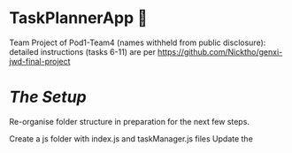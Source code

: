 # TaskPlannerApp :high_brightness:
 Team Project of Pod1-Team4 (names withheld from public disclosure):  
 detailed instructions (tasks 6-11) are per https://github.com/Nicktho/genxi-jwd-final-project

# _The Setup_
Re-organise folder structure in preparation for the next few steps.

Create a js folder with index.js and taskManager.js files
Update the <script> tag in your html file to use the new location of the js/index.js file.

Create a taskManager.js file in the js folder
Add a <script> tag pointing to the js/taskManager.js file before the <script> tag pointing to the js/index.js file.

Create a TaskManager class in js/taskManager.js  it will be responsible for managing the tasks in the application.
Within the constructor of the TaskManager class, initialize a this.tasks property on the class equal to an empty array.

# 6. Adding Tasks

## Adding A New Task Programmatically

## Adding Tasks With The Form

Expected Results:
Test out your code by adding some tasks using the New Task form, and checking the TaskManager instance's tasks array for the tasks.

# 7. Display Tasks

## Using Javascript to Create the Task HTML / dislay the TaskManager's tasks array on the page.

## creating a new method on our TaskManager class called render.

## call the render
In js/index.js, in the event listener for the submit even on the New Task form, find the call to the TaskManager's addTask.
After addTask is called, call the TaskManager's render method.

Expected Results:
Go ahead and open index.html in the browser and add some tasks using the form. You should see each new task populate the task list!

# 8. Update a Task

## Adding the "Mark As Done" button

## Adding an Event Listener to the Task List

## Adding the Task id to the DOM
 
## Adding getTaskById to the TaskManager class

## Update the status of the selected Task to 'DONE'

## Hiding the "Mark As Done" Button For Completed Tasks

## Change the Styling of the Task Status.

Expected Results: 
Open up index.html and add a task. Now we should we able to click the "Mark As Done" button below each task, to change the status from "TODO" to "DONE".

# 9. Persisting Tasks to LocalStorage

## Adding the save method to TaskManager
## Adding the load method to TaskManager

Expected Results: 
Open up index.html and add a task. Now, when you re-visit the page (eg: close and open or refresh), you should see the previously created task loaded and rendered to the page!
Since the currentId is saved, any new task we create should use the next currentId, after the one stored in localStorage.

# 10. Deleting Tasks

## Add A Delete Button to the Task HTML
## Create the deleteTask Method on TaskManager
## Setting an EventListener to the Delete Button on Tasks

Expected Results: 
Open up index.html and add a task. Find the task in the Task List and click the delete button. The task should now be deleted!
Refresh the page to make sure the new list with the task deleted is saved. When you refresh the page, you should not see the deleted task in the list.

# 11. Test TaskManager class using Jasmine
## Add Jasmine to the project
## Testing TaskManager Methods
- addTask
- deleteTask
- getTaskById
## Testing TaskManager Methods 
- render
- save
- load
Hint: Make good use of Spies!

Expected results:
Open up SpecRunner.html in your browser and bask in all the green from the passed tests!
